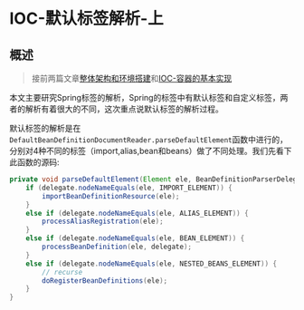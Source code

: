 # IOC-默认标签解析-上

## 概述

> 接前两篇文章[整体架构和环境搭建](../整体架构和环境搭建/整体架构和环境搭建.md)和[IOC-容器的基本实现](../IOC-容器的基本实现/IOC-容器的基本实现.md)

本文主要研究Spring标签的解析，Spring的标签中有默认标签和自定义标签，两者的解析有着很大的不同，这次重点说默认标签的解析过程。

默认标签的解析是在`DefaultBeanDefinitionDocumentReader.parseDefaultElement`函数中进行的，分别对4种不同的标签（import,alias,bean和beans）做了不同处理。我们先看下此函数的源码:

```java
private void parseDefaultElement(Element ele, BeanDefinitionParserDelegate delegate) {
    if (delegate.nodeNameEquals(ele, IMPORT_ELEMENT)) {
        importBeanDefinitionResource(ele);
    }
    else if (delegate.nodeNameEquals(ele, ALIAS_ELEMENT)) {
        processAliasRegistration(ele);
    }
    else if (delegate.nodeNameEquals(ele, BEAN_ELEMENT)) {
        processBeanDefinition(ele, delegate);
    }
    else if (delegate.nodeNameEquals(ele, NESTED_BEANS_ELEMENT)) {
        // recurse
        doRegisterBeanDefinitions(ele);
    }
}
```